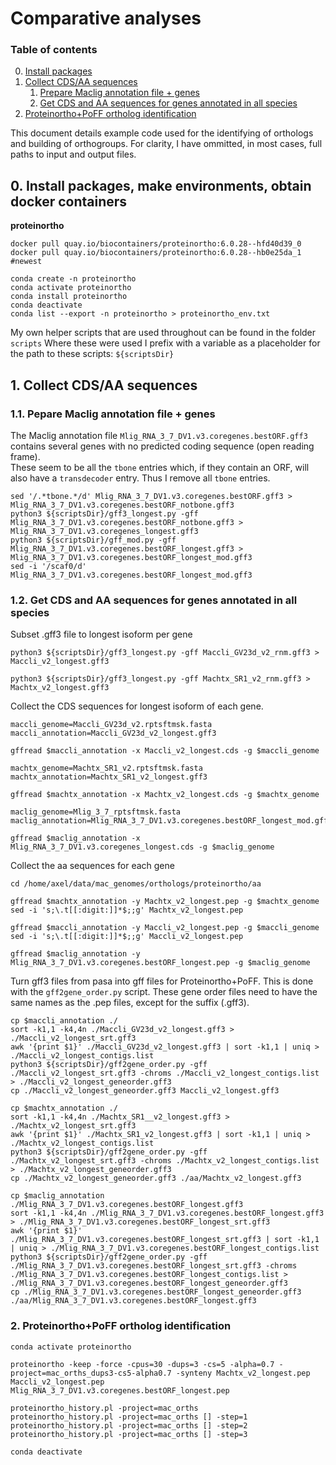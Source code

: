 # Comparative analyses

### Table of contents
0. [Install packages](#0packages)
1. [Collect CDS/AA sequences](#collectcds)
	1. [Prepare Maclig annotation file + genes](#prepare_maclig)
	2. [Get CDS and AA sequences for genes annotated in all species](#get_all_cds)
2. [Proteinortho+PoFF ortholog identification](#2proteinortho)

This document details example code used for the identifying of orthologs and building of orthogroups.
For clarity, I have ommitted, in most cases, full paths to input and output files.

## 0. Install packages, make environments, obtain docker containers <a name="0packages"></a>

**proteinortho**

	docker pull quay.io/biocontainers/proteinortho:6.0.28--hfd40d39_0
	docker pull quay.io/biocontainers/proteinortho:6.0.28--hb0e25da_1 #newest

	conda create -n proteinortho
	conda activate proteinortho
	conda install proteinortho
	conda deactivate
	conda list --export -n proteinortho > proteinortho_env.txt

My own helper scripts that are used throughout can be found in the folder `scripts`
Where these were used I prefix with a variable as a placeholder for the path to these scripts: `${scriptsDir}`

## 1. Collect CDS/AA sequences <a name="collectcds"></a>  
### 1.1. Pepare Maclig annotation file + genes  <a name="prepare_maclig"></a>  
The Maclig annotation file `Mlig_RNA_3_7_DV1.v3.coregenes.bestORF.gff3` contains several genes with no predicted coding sequence (open reading frame).  
These seem to be all the `tbone` entries which, if they contain an ORF, will also have a `transdecoder` entry. Thus I remove all `tbone` entries.

	sed '/.*tbone.*/d' Mlig_RNA_3_7_DV1.v3.coregenes.bestORF.gff3 > Mlig_RNA_3_7_DV1.v3.coregenes.bestORF_notbone.gff3
	python3 ${scriptsDir}/gff3_longest.py -gff Mlig_RNA_3_7_DV1.v3.coregenes.bestORF_notbone.gff3 > Mlig_RNA_3_7_DV1.v3.coregenes_longest.gff3
	python3 ${scriptsDir}/gff_mod.py -gff Mlig_RNA_3_7_DV1.v3.coregenes.bestORF_longest.gff3 > Mlig_RNA_3_7_DV1.v3.coregenes.bestORF_longest_mod.gff3
	sed -i '/scaf0/d' Mlig_RNA_3_7_DV1.v3.coregenes.bestORF_longest_mod.gff3


### 1.2. Get CDS and AA sequences for genes annotated in all species <a name="get_all_cds"></a>  
Subset .gff3 file to longest isoform per gene

	python3 ${scriptsDir}/gff3_longest.py -gff Maccli_GV23d_v2_rnm.gff3 > Maccli_v2_longest.gff3
	
	python3 ${scriptsDir}/gff3_longest.py -gff Machtx_SR1_v2_rnm.gff3 > Machtx_v2_longest.gff3

Collect the CDS sequences for longest isoform of each gene.

	maccli_genome=Maccli_GV23d_v2.rptsftmsk.fasta
	maccli_annotation=Maccli_GV23d_v2_longest.gff3
	
	gffread $maccli_annotation -x Maccli_v2_longest.cds -g $maccli_genome

	machtx_genome=Machtx_SR1_v2.rptsftmsk.fasta
	machtx_annotation=Machtx_SR1_v2_longest.gff3
	
	gffread $machtx_annotation -x Machtx_v2_longest.cds -g $machtx_genome

	maclig_genome=Mlig_3_7_rptsftmsk.fasta
	maclig_annotation=Mlig_RNA_3_7_DV1.v3.coregenes.bestORF_longest_mod.gff3
	
	gffread $maclig_annotation -x Mlig_RNA_3_7_DV1.v3.coregenes_longest.cds -g $maclig_genome

Collect the aa sequences for each gene

	cd /home/axel/data/mac_genomes/orthologs/proteinortho/aa

	gffread $machtx_annotation -y Machtx_v2_longest.pep -g $machtx_genome
	sed -i 's;\.t[[:digit:]]*$;;g' Machtx_v2_longest.pep
	
	gffread $maccli_annotation -y Maccli_v2_longest.pep -g $maccli_genome
	sed -i 's;\.t[[:digit:]]*$;;g' Maccli_v2_longest.pep
	
	gffread $maclig_annotation -y Mlig_RNA_3_7_DV1.v3.coregenes.bestORF_longest.pep -g $maclig_genome

Turn gff3 files from pasa into gff files for Proteinortho+PoFF.
This is done with the `gff2gene_order.py` script.
These gene order files need to have the same names as the .pep files, except for the suffix (.gff3).

	cp $maccli_annotation ./
	sort -k1,1 -k4,4n ./Maccli_GV23d_v2_longest.gff3 > ./Maccli_v2_longest_srt.gff3
	awk '{print $1}' ./Maccli_GV23d_v2_longest.gff3 | sort -k1,1 | uniq > ./Maccli_v2_longest_contigs.list
	python3 ${scriptsDir}/gff2gene_order.py -gff ./Maccli_v2_longest_srt.gff3 -chroms ./Maccli_v2_longest_contigs.list > ./Maccli_v2_longest_geneorder.gff3
	cp ./Maccli_v2_longest_geneorder.gff3 Maccli_v2_longest.gff3

	cp $machtx_annotation ./
	sort -k1,1 -k4,4n ./Machtx_SR1__v2_longest.gff3 > ./Machtx_v2_longest_srt.gff3
	awk '{print $1}' ./Machtx_SR1_v2_longest.gff3 | sort -k1,1 | uniq > ./Machtx_v2_longest_contigs.list
	python3 ${scriptsDir}/gff2gene_order.py -gff ./Machtx_v2_longest_srt.gff3 -chroms ./Machtx_v2_longest_contigs.list > ./Machtx_v2_longest_geneorder.gff3
	cp ./Machtx_v2_longest_geneorder.gff3 ./aa/Machtx_v2_longest.gff3

	cp $maclig_annotation ./Mlig_RNA_3_7_DV1.v3.coregenes.bestORF_longest.gff3
	sort -k1,1 -k4,4n ./Mlig_RNA_3_7_DV1.v3.coregenes.bestORF_longest.gff3 > ./Mlig_RNA_3_7_DV1.v3.coregenes.bestORF_longest_srt.gff3
	awk '{print $1}' ./Mlig_RNA_3_7_DV1.v3.coregenes.bestORF_longest_srt.gff3 | sort -k1,1 | uniq > ./Mlig_RNA_3_7_DV1.v3.coregenes.bestORF_longest_contigs.list
	python3 ${scriptsDir}/gff2gene_order.py -gff ./Mlig_RNA_3_7_DV1.v3.coregenes.bestORF_longest_srt.gff3 -chroms ./Mlig_RNA_3_7_DV1.v3.coregenes.bestORF_longest_contigs.list > ./Mlig_RNA_3_7_DV1.v3.coregenes.bestORF_longest_geneorder.gff3
	cp ./Mlig_RNA_3_7_DV1.v3.coregenes.bestORF_longest_geneorder.gff3 ./aa/Mlig_RNA_3_7_DV1.v3.coregenes.bestORF_longest.gff3


### 2. Proteinortho+PoFF ortholog identification <a name="2proteinortho"></a>

	conda activate proteinortho

	proteinortho -keep -force -cpus=30 -dups=3 -cs=5 -alpha=0.7 -project=mac_orths_dups3-cs5-alpha0.7 -synteny Machtx_v2_longest.pep Maccli_v2_longest.pep Mlig_RNA_3_7_DV1.v3.coregenes.bestORF_longest.pep
	
	proteinortho_history.pl -project=mac_orths 
	proteinortho_history.pl -project=mac_orths [] -step=1
	proteinortho_history.pl -project=mac_orths [] -step=2
	proteinortho_history.pl -project=mac_orths [] -step=3

	conda deactivate